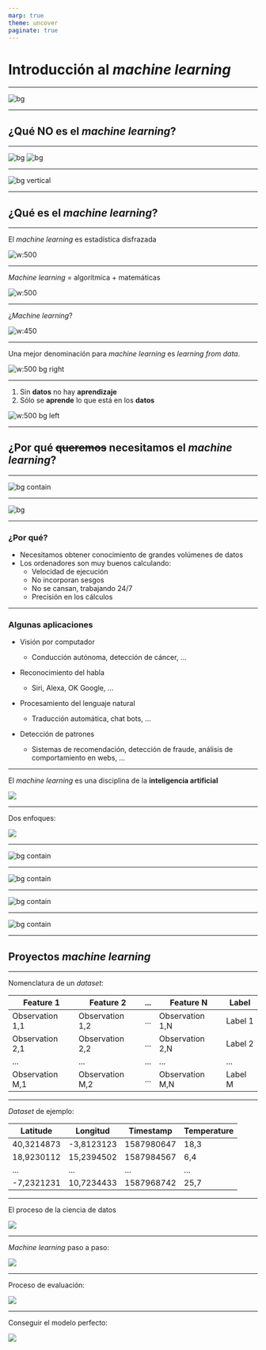 ```yaml
---
marp: true
theme: uncover   
paginate: true
---
```


# Introducción al *machine learning*

---

![bg](images/ml-everywhere.jpg)

---

## ¿Qué NO es el *machine learning*?

---

![bg](images/terminator.jpg) 
![bg](images/hal9000.jpg)

---

![bg vertical](images/robots.jpg) 

---

## ¿Qué es el *machine learning*?

---

El *machine learning* es estadística disfrazada

![w:500](images/ml-as-statistics.jpg)

---

*Machine learning* = algorítmica + matemáticas

![w:500](images/algorithms-join-maths.jpg)

---

¿*Machine learning*?

![w:450](images/stir-the-pile.png)

---

Una mejor denominación para *machine learning* es *learning from data*.

![w:500 bg right](images/butterfly-car.jpg)

---

1. Sin **datos** no hay **aprendizaje**
2. Sólo se **aprende** lo que está en los **datos**

![w:500 bg left](images/ml-bar.jpg)

---

## ¿Por qué ~~queremos~~ necesitamos el *machine learning*?

---

![bg contain](images/2019-in-1min.jpg)

---

![bg](images/a-day-in-data.jpg)

---

### ¿Por qué?

- Necesitamos obtener conocimiento de grandes volúmenes de datos
- Los ordenadores son muy buenos calculando:
  - Velocidad de ejecución
  - No incorporan sesgos
  - No se cansan, trabajando 24/7
  - Precisión en los cálculos

---

### Algunas aplicaciones

- Visión por computador
  - Conducción autónoma, detección de cáncer, ...

- Reconocimiento del habla
  - Siri, Alexa, OK Google, ...

- Procesamiento del lenguaje natural
  - Traducción automática, chat bots, ...

- Detección de patrones
  - Sistemas de recomendación, detección de fraude, análisis de comportamiento en webs, ...

---

El *machine learning* es una disciplina de la **inteligencia artificial**

![](images/ml-in-ai.png)

---

Dos enfoques:

![](images/supervised-vs-unsupervised.png)

---

![bg contain](images/supervised-learning.png)

---

![bg contain](images/unsupervised-learning.png)

---

![bg contain](images/classical-ml.jpg)

---

![bg contain](images/sklearn-flowchart.jpg)

---

## Proyectos *machine learning*

---

Nomenclatura de un *dataset*:

| Feature 1       | Feature 2       | ... | Feature N       | Label   |
| --------------- | --------------- | --- | --------------- | ------- |
| Observation 1,1 | Observation 1,2 | ... | Observation 1,N | Label 1 |
| Observation 2,1 | Observation 2,2 | ... | Observation 2,N | Label 2 |
| ...             | ...             | ... | ...             | ...     |
| Observation M,1 | Observation M,2 | ... | Observation M,N | Label M |

---

*Dataset* de ejemplo:

| Latitude   | Longitud   | Timestamp  | Temperature   |
| ---------- | ---------- | ---------- | ------------- |
| 40,3214873 | -3,8123123 | 1587980647 | 18,3          |
| 18,9230112 | 15,2394502 | 1587984567 | 6,4           |
| ...        | ...        | ...        | ...           |
| -7,2321231 | 10,7234433 | 1587968742 | 25,7          |

---

El proceso de la ciencia de datos

![](images/data-sciences-process.png)

---

*Machine learning* paso a paso:

![](images/ml-steps.png)

---

Proceso de evaluación:

![](images/train-test.png)

---

Conseguir el modelo perfecto:

![](images/overfitting-undefitting.png)